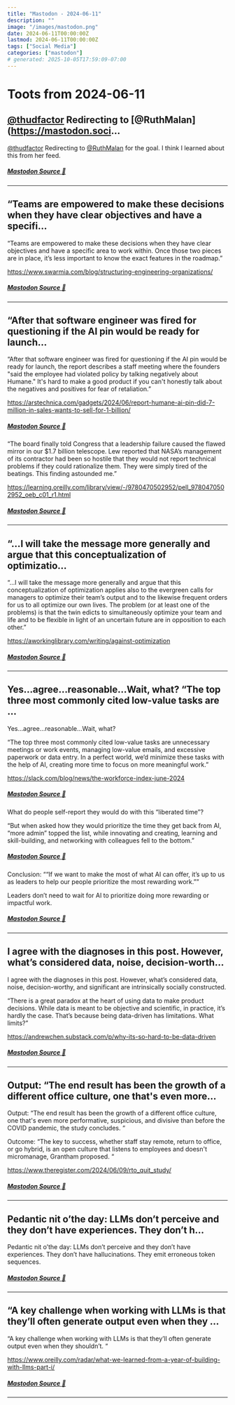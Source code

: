 ```yaml
---
title: "Mastodon - 2024-06-11"
description: ""
image: "/images/mastodon.png"
date: 2024-06-11T00:00:00Z
lastmod: 2024-06-11T00:00:00Z
tags: ["Social Media"]
categories: ["mastodon"]
# generated: 2025-10-05T17:59:09-07:00
---
```


# Toots from 2024-06-11

## [@thudfactor](https://hachyderm.io/@thudfactor) Redirecting to [@RuthMalan](https://mastodon.soci...

[@thudfactor](https://hachyderm.io/@thudfactor) Redirecting to [@RuthMalan](https://mastodon.social/@RuthMalan) for the goal. I think I learned about this from her feed.

##### [Mastodon Source 🐘](https://hachyderm.io/@mweagle/112598950779054349)

---

## “Teams are empowered to make these decisions when they have clear objectives and have a specifi...

“Teams are empowered to make these decisions when they have clear objectives and have a specific area to work within. Once those two pieces are in place, it’s less important to know the exact features in the roadmap.”

<https://www.swarmia.com/blog/structuring-engineering-organizations/>

##### [Mastodon Source 🐘](https://hachyderm.io/@mweagle/112596304451846905)

---

## “After that software engineer was fired for questioning if the AI pin would be ready for launch...

“After that software engineer was fired for questioning if the AI pin would be ready for launch, the report describes a staff meeting where the founders "said the employee had violated policy by talking negatively about Humane." It's hard to make a good product if you can't honestly talk about the negatives and positives for fear of retaliation.”

<https://arstechnica.com/gadgets/2024/06/report-humane-ai-pin-did-7-million-in-sales-wants-to-sell-for-1-billion/>

##### [Mastodon Source 🐘](https://hachyderm.io/@mweagle/112596208002731965)

“The board finally told Congress that a leadership failure caused the flawed mirror in our $1.7 billion telescope. Lew reported that NASA’s management of its contractor had been so hostile that they would not report technical problems if they could rationalize them. They were simply tired of the beatings. This finding astounded me.”

<https://learning.oreilly.com/library/view/-/9780470502952/pell_9780470502952_oeb_c01_r1.html>

##### [Mastodon Source 🐘](https://hachyderm.io/@mweagle/112596240214291128)

---

## “…I will take the message more generally and argue that this conceptualization of optimizatio...

“…I will take the message more generally and argue that this conceptualization of optimization applies also to the evergreen calls for managers to optimize their team’s output and to the likewise frequent orders for us to all optimize our own lives. The problem (or at least one of the problems) is that the twin edicts to simultaneously optimize your team and life and to be flexible in light of an uncertain future are in opposition to each other.”

<https://aworkinglibrary.com/writing/against-optimization>

##### [Mastodon Source 🐘](https://hachyderm.io/@mweagle/112596171905491910)

---

## Yes…agree…reasonable…Wait, what?  “The top three most commonly cited low-value tasks are ...

Yes…agree…reasonable…Wait, what?

“The top three most commonly cited low-value tasks are unnecessary meetings or work events, managing low-value emails, and excessive paperwork or data entry. In a perfect world, we’d minimize these tasks with the help of AI, creating more time to focus on more meaningful work.”

<https://slack.com/blog/news/the-workforce-index-june-2024>

##### [Mastodon Source 🐘](https://hachyderm.io/@mweagle/112596140068865456)

What do people self-report they would do with this “liberated time”?

“But when asked how they would prioritize the time they get back from AI, “more admin” topped the list, while innovating and creating, learning and skill-building, and networking with colleagues fell to the bottom.”

##### [Mastodon Source 🐘](https://hachyderm.io/@mweagle/112596143512795785)

Conclusion: ““If we want to make the most of what AI can offer, it’s up to us as leaders to help our people prioritize the most rewarding work.””

Leaders don’t need to wait for AI to prioritize doing more rewarding or impactful work.

##### [Mastodon Source 🐘](https://hachyderm.io/@mweagle/112596147809784625)

---

## I agree with the diagnoses in this post. However, what’s considered data, noise, decision-worth...

I agree with the diagnoses in this post. However, what’s considered data, noise, decision-worthy, and significant are intrinsically socially constructed.

“There is a great paradox at the heart of using data to make product decisions. While data is meant to be objective and scientific, in practice, it’s hardly the case. That’s because being data-driven has limitations. What limits?”

<https://andrewchen.substack.com/p/why-its-so-hard-to-be-data-driven>

##### [Mastodon Source 🐘](https://hachyderm.io/@mweagle/112595809245642754)

---

## Output: “The end result has been the growth of a different office culture, one that's even more...

Output: “The end result has been the growth of a different office culture, one that's even more performative, suspicious, and divisive than before the COVID pandemic, the study concludes. “

Outcome: “The key to success, whether staff stay remote, return to office, or go hybrid, is an open culture that listens to employees and doesn't micromanage, Grantham proposed. “

<https://www.theregister.com/2024/06/09/rto_quit_study/>

##### [Mastodon Source 🐘](https://hachyderm.io/@mweagle/112595728330393953)

---

## Pedantic nit o’the day: LLMs don’t perceive and they don’t have experiences. They don’t h...

Pedantic nit o’the day: LLMs don’t perceive and they don’t have experiences. They don’t have hallucinations. They emit erroneous token sequences.

##### [Mastodon Source 🐘](https://hachyderm.io/@mweagle/112595693954890184)

---

## “A key challenge when working with LLMs is that they’ll often generate output even when they ...

“A key challenge when working with LLMs is that they’ll often generate output even when they shouldn’t. “

<https://www.oreilly.com/radar/what-we-learned-from-a-year-of-building-with-llms-part-i/>

##### [Mastodon Source 🐘](https://hachyderm.io/@mweagle/112595414360055655)

---

